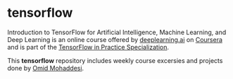 # tensorflow

Introduction to TensorFlow for Artificial Intelligence, Machine Learning, and Deep Learning is an online course offered by [deeplearning.ai](https://www.deeplearning.ai/) on [Coursera](https://www.coursera.org/learn/introduction-tensorflow) and is part of the [TensorFlow in Practice Specialization](https://www.coursera.org/specializations/tensorflow-in-practice).

This **tensorflow** repository includes weekly course excersies and projects done by [Omid Mohaddesi](https://github.com/Omidmohaddesi).
